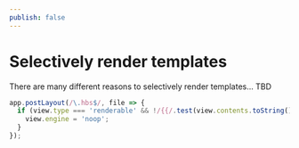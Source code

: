```yaml
---
publish: false
---
```

# Selectively render templates

There are many different reasons to selectively render templates... TBD


```js
app.postLayout(/\.hbs$/, file => {
  if (view.type === 'renderable' && !/{{/.test(view.contents.toString())) {
    view.engine = 'noop';
  }
});
```

